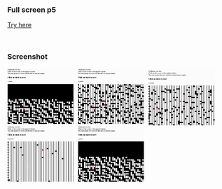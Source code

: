 ### Full screen p5 ###

[Try here](https://editor.p5js.org/Gregorio-V/full/dCijyNPaa)

<br>



### Screenshot ###

  <img src="image/reddot1.png"
     style="
     float:left;
     width:30%;
     margin-right: 10px;
     " />
     


  <img src="image/reddot2.png"
     style="
     float:left;
     width:30%;
     margin-right: 10px;
     " />
     


  <img src="image/reddot3.png"
     style="
     float:left;
     width:30%;
     margin-right: 10px;
     " />
  


  <img src="image/reddot4.png"
     style="
     float:left;
     width:30%;
     margin-right: 10px;
     " />
      <img src="image/reddot1.png"
     style="
     float:left;
     width:30%;
     margin-right: 10px;
     " />
